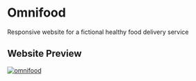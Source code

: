 # Omnifood

Responsive website for a fictional healthy food delivery service

## Website Preview

[![omnifood](http://imgur.com/a/rE3Vx)](https://www.youtube.com/watch?v=tNN3pQM-5PA&feature=youtu.be)
